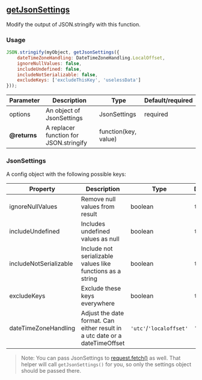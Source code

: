## [getJsonSettings](getJsonSettings.ts)
Modify the output of JSON.stringify with this function.
### Usage
```javascript
JSON.stringify(myObject, getJsonSettings({
    dateTimeZoneHandling: DateTimeZoneHandling.LocalOffset,
    ignoreNullValues: false,
    includeUndefined: false,
    includeNotSerializable: false,
    excludeKeys: ['excludeThisKey', 'uselessData']
}));
```

| Parameter | Description | Type | Default/required |
|------|--------------|-----------|-------------|
| options | An object of JsonSettings | JsonSettings | required |
| **@returns** | A replacer function for JSON.stringify | function(key, value) | |

### JsonSettings
A config object with the following possible keys:

| Property | Description | Type | Default/required |
|------|--------------|-----------|-------------|
| ignoreNullValues | Remove null values from result | boolean | `false`|
| includeUndefined | Includes undefined values as null | boolean | `false` |
| includeNotSerializable | Include not serializable values like functions as a string | boolean | `false`|
| excludeKeys | Exclude these keys everywhere | boolean | `false`|
| dateTimeZoneHandling | Adjust the date format. Can either result in a utc date or a dateTimeOffset | `'utc'`/`'localoffset'` | `'utc'` |

> Note: You can pass JsonSettings to [request.fetch()](src/functions/httpRequest/httpRequest.md) as well. 
> That helper will call `getJsonSettings()` for you, so only the settings object should be passed there. 
